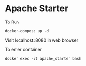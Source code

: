 # Apache Starter

To Run

```
docker-compose up -d
```

Visit localhost::8080 in web browser

To enter container

```
docker exec -it apache_starter bash
```
